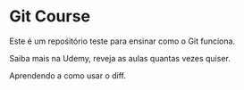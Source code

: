 # Git Course

Este é um repośitório teste para ensinar como o Git funciona.

Saiba mais na Udemy, reveja as aulas quantas vezes quiser.

Aprendendo a como usar o diff.
